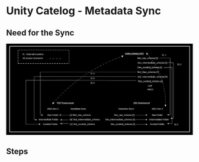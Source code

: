 # Unity Catelog - Metadata Sync 

## Need for the Sync


<p align="center">
  <img src="https://github.com/IndraT97/Azure-DBX-UnityCatelog_Hive_MetaStore_Sync/blob/master/Images/image_final_enhanced.png">
</p>

## Steps

